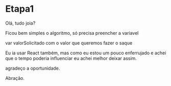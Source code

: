 # Etapa1

Olá, tudo joia?

Ficou bem simples o algoritmo, só precisa preencher a variavel

var valorSolicitado com o valor que queremos fazer o saque

Eu ia usar React também, mas como eu estou um pouco enferrujado e achei que o tempo poderia influenciar
eu achei melhor deixar assim.

agradeço a oportunidade.

Abração.
